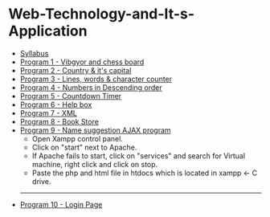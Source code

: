 # Web-Technology-and-It-s-Application

- [Syllabus](https://github.com/g-gourav-r/webdevlab/blob/main/Web%20Technologies%20Laboratory%20Syllabus.pdf)
- [Program 1 - Vibgyor and chess board](https://github.com/g-gourav-r/webdevlab/tree/main/Program_1)
- [Program 2 - Country & it's capital](https://github.com/g-gourav-r/webdevlab/tree/main/Program_2)
- [Program 3 - Lines, words & character counter](https://github.com/g-gourav-r/webdevlab/tree/main/Program_3)
- [Program 4 - Numbers in Descending order](https://github.com/g-gourav-r/webdevlab/blob/main/Program_4/sort.html)
- [Program 5 - Countdown Timer](https://github.com/g-gourav-r/webdevlab/blob/main/Program_5/Countdown_timer.html)
- [Program 6 - Help box]()
- [Program 7 - XML](https://github.com/g-gourav-r/webdevlab/tree/main/Program_7)
- [Program 8 - Book Store ](https://github.com/g-gourav-r/webdevlab/tree/main/Program_8)
- [Program 9 - Name suggestion AJAX program](https://github.com/g-gourav-r/webdevlab/tree/main/Program_9)
    * Open Xampp control panel.
    * Click on "start" next to Apache.
    * If Apache fails to start, click on "services" and search for Virtual machine, right click and click on stop.
    * Paste the php and html file in htdocs which is located in xampp <- C drive.
  ---
- [Program 10 - Login Page](https://github.com/g-gourav-r/webdevlab/tree/main/Program_10)
